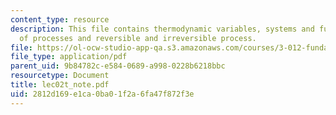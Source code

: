 ```yaml
---
content_type: resource
description: This file contains thermodynamic variables, systems and functions, identification
  of processes and reversible and irreversible process.
file: https://ol-ocw-studio-app-qa.s3.amazonaws.com/courses/3-012-fundamentals-of-materials-science-fall-2005/2812d169e1ca0ba01f2a6fa47f872f3e_lec02t_note.pdf
file_type: application/pdf
parent_uid: 9b84782c-e584-0689-a998-0228b6218bbc
resourcetype: Document
title: lec02t_note.pdf
uid: 2812d169-e1ca-0ba0-1f2a-6fa47f872f3e
---
```

